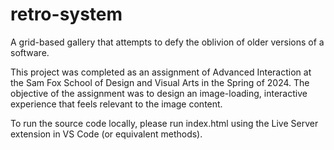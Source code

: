 # retro-system

A grid-based gallery that attempts to defy the oblivion of older versions of a software.

This project was completed as an assignment of Advanced Interaction at the Sam Fox School of Design and Visual Arts in the Spring of 2024. The objective of the assignment was to design an image-loading, interactive experience that feels relevant to the image content.

To run the source code locally, please run index.html using the Live Server extension in VS Code (or equivalent methods).
